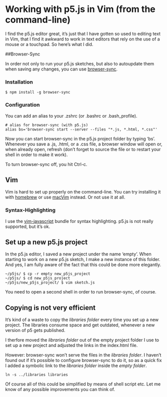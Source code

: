 # Working with p5.js in Vim (from the command-line)

I find the p5.js editor great, it’s just that I have gotten so used to editing text in Vim, that I find it awkward to work in text editors that rely on the use of a mouse or a touchpad. So here’s what I did.

##Browser-Sync

In order not only to run your p5.js sketches, but also to autoupdate them when saving any changes, you can use [browser-sync](https://browsersync.io/).

### Installation

```
$ npm install -g browser-sync
```

### Configuration

You can add an alias to your .zshrc (or .bashrc or .bash_profile).

``` 
# alias for browser-sync (with p5.js)
alias bs='browser-sync start --server --files "*.js, *.html, *.css"'
``` 

Now you can start browser-sync in the p5.js project folder by typing ‘bs’. Whenever you save a .js, .html, or a .css file, a browser window will open or, when already open, refresh (don’t forget to source the file or to restart your shell in order to make it work).

To turn browser-sync off, you hit Ctrl-c.

## Vim

Vim is hard to set up properly on the command-line. You can try installing it with [homebrew](http://brew.sh) or use [macVim](http://macvim-dev.github.io/macvim/) instead. Or not use it at all.

### Syntax-Highlighting

I use the [vim-javascript](https://github.com/pangloss/vim-javascript) bundle for syntax highlighting. p5.js is not really supported, but it’s ok.

## Set up a new p5.js project

In the p5.js editor, I saved a new project under the name ‘empty’. When starting to work on a new p5.js sketch, I make a new instance of this folder. And yes, I am fully aware of the fact that this could be done more elegantly.

```
~/p5js/ $ cp -r empty new_p5js_project
~/p5js/ $ cd new_p5js_project
~/p5js/new_p5js_project/ $ vim sketch.js
```

You need to open a second shell in order to run browser-sync, of course.

## Copying is not very efficient

It’s kind of a waste to copy the *libraries folder* every time you set up a new project. The libraries consume space and get outdated, whenever a new version of p5 gets published.

I therfore moved the *libraries folder* out of the empty project folder I use to set up a new project and adjusted the links in the index.html file.

However: browser-sync won’t serve the files in the *libraries folder*. I haven’t found out if it’s possible to configure browser-sync to do it, so as a quick fix I added a symbolic link to the *libraries folder* inside the *empty folder*.

`ln -s ../libraries libraries`

Of course all of this could be simplified by means of shell script etc. Let me know of any possible improvements you can think of.
